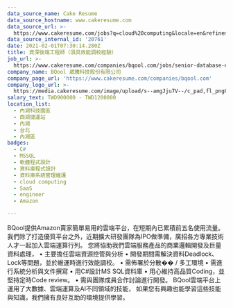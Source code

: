 ```yaml
---
data_source_name: Cake Resume
data_source_hostname: www.cakeresume.com
data_source_url: >-
  https://www.cakeresume.com/jobs?q=cloud%20computing&locale=en&refinementList%5Bseniority_level%5D%5B0%5D=mid_senior_level&refinementList%5Bsalary_type%5D=per_year&range%5Bsalary_range%5D%5Bmin%5D=1000000
data_source_internal_id: '20761'
date: 2021-02-01T07:30:14.280Z
title: 資深後端工程師（須具效能調校經驗）
job_url: >-
  https://www.cakeresume.com/companies/bqool.com/jobs/senior-database-engineer-cloud-develops-c
company_name: BQool 葳騰科技股份有限公司
company_page_url: 'https://www.cakeresume.com/companies/bqool.com'
company_logo_url: >-
  https://media.cakeresume.com/image/upload/s--amgJju7V--/c_pad,fl_png8,h_200,w_200/v1561958302/yligtkcjaxxred2qbrmq.png
salary_text: TWD900000 - TWD1200000
location_list:
  - 內湖科技園區
  - 西湖捷運站
  - 內湖
  - 台北
  - 內湖區
badges:
  - C#
  - MSSQL
  - 軟體程式設計
  - 資料庫程式設計
  - 資料庫系統管理維護
  - cloud computing
  - SaaS
  - engineer
  - Amazon

---
```


BQool提供Amazon賣家簡單易用的雲端平台，在短期內已累積前五名使用流量。 我們除了打造優質平台之外，近期擴大研發團隊為IPO做準備，廣招各方專業技術人才一起加入雲端運算行列。 您將協助我們雲端服務產品的商業邏輯開發及巨量資料處理， • 主要擔任雲端資源控管與分析 • 開發期間需解決資料Deadlock、Lock等問題，並於維運時進行效能調校。 • 需佈署於分散�� / 多工環境 • 需進行系統分析與文件撰寫 • 用C#設計MS SQL資料庫 • 用心維持高品質Coding，並堅持定時Code review。 • 需與團隊成員合作討論進行開發。 BQool雲端平台上運用了大數據、雲端運算及AI不同領域的技能， 如果您有興趣也能學習這些技能與知識，我們擁有良好互助的環境提供學習。